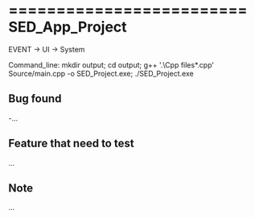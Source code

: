 =========================
SED_App_Project
=========================

EVENT -> UI -> System

Command_line:
mkdir output; cd output; 
g++ '.\Cpp files\*.cpp' Source/main.cpp -o SED_Project.exe; ./SED_Project.exe

Bug found
-

-...

Feature that need to test
-

...

Note
-

...
